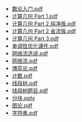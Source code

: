 - [数论入门.pdf](数论入门.pdf) [](https://www.luogu.com.cn/training/572684)
- [计算几何 Part 1.pdf](计算几何Part1.pdf)
- [计算几何 Part 2 纯净版.pdf](计算几何Part2纯净版.pdf)
- [计算几何 Part 2 省流版.pdf](计算几何Part2省流版.pdf) [](https://www.luogu.com.cn/training/572792)
- [计算几何 Part 3.pdf](计算几何Part3.pdf) [](https://www.luogu.com.cn/training/572775)
- [单调性优化课件.pdf](单调性优化课件.pdf)
- [网络流选讲.pdf](网络流选讲.pdf)
- [网络流.pdf](网络流.pdf) [](https://www.luogu.com.cn/training/572748)
- [博弈论.pdf](博弈论.pdf) [](https://www.luogu.com.cn/training/572681)
- [计数.pdf](计数.pdf) [](https://www.luogu.com.cn/training/571747)
- [线段树.pdf](线段树.pdf) [](https://www.luogu.com.cn/training/574049)
- [线段树题目.pdf](线段树题目.pdf)
- [分块.pptx](分块.pptx)
- [图论.pdf](图论.pdf)
- [字符串.pdf](字符串.pdf)
